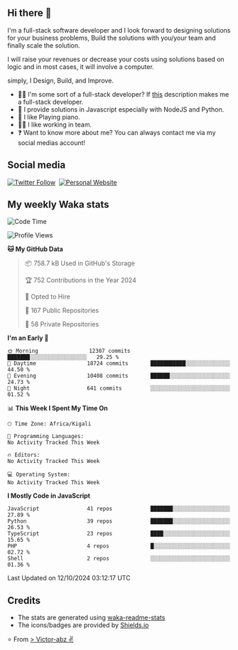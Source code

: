 ## Hi there 👋
I'm a full-stack software developer and I look forward to designing solutions for your business problems, Build the solutions with you/your team and finally scale the solution.

I will raise your revenues or decrease your costs using solutions based on logic and in most cases, it will involve a computer.

simply, I Design, Build, and Improve.

- 👨‍💻 I'm some sort of a full-stack developer? If [this](https://www.w3schools.com/whatis/whatis_fullstack.asp) description makes me a full-stack developer.
- 🌱 I provide solutions in Javascript especially with NodeJS and Python. 
- 🎹 I like Playing piano.
- 👯‍♀️ I like working in team.
- ❓ Want to know more about me? You can always contact me via my social medias account!

## Social media
[![Twitter Follow](https://img.shields.io/twitter/follow/vicky_abz?color=%231DA1F2&label=Twitter&style=for-the-badge&logo=twitter&logoColor=ffffff)](https://twitter.com/vicky_abz)
‎‎ [![Personal Website](https://img.shields.io/static/v1?label=visit&message=victor-abz.com&color=%235F021F&style=for-the-badge)](https://victor-abz.com/)

## My weekly Waka stats
<!--START_SECTION:waka-->
![Code Time](http://img.shields.io/badge/Code%20Time-819%20hrs%2039%20mins-blue)

![Profile Views](http://img.shields.io/badge/Profile%20Views-0-blue)

**🐱 My GitHub Data** 

> 📦 758.7 kB Used in GitHub's Storage 
 > 
> 🏆 752 Contributions in the Year 2024
 > 
> 💼 Opted to Hire
 > 
> 📜 167 Public Repositories 
 > 
> 🔑 58 Private Repositories 
 > 
**I'm an Early 🐤** 

```text
🌞 Morning                12307 commits       ███████░░░░░░░░░░░░░░░░░░   29.25 % 
🌆 Daytime                18724 commits       ███████████░░░░░░░░░░░░░░   44.50 % 
🌃 Evening                10408 commits       ██████░░░░░░░░░░░░░░░░░░░   24.73 % 
🌙 Night                  641 commits         ░░░░░░░░░░░░░░░░░░░░░░░░░   01.52 % 
```


📊 **This Week I Spent My Time On** 

```text
🕑︎ Time Zone: Africa/Kigali

💬 Programming Languages: 
No Activity Tracked This Week

🔥 Editors: 
No Activity Tracked This Week

💻 Operating System: 
No Activity Tracked This Week
```

**I Mostly Code in JavaScript** 

```text
JavaScript               41 repos            ███████░░░░░░░░░░░░░░░░░░   27.89 % 
Python                   39 repos            ███████░░░░░░░░░░░░░░░░░░   26.53 % 
TypeScript               23 repos            ████░░░░░░░░░░░░░░░░░░░░░   15.65 % 
PHP                      4 repos             █░░░░░░░░░░░░░░░░░░░░░░░░   02.72 % 
Shell                    2 repos             ░░░░░░░░░░░░░░░░░░░░░░░░░   01.36 % 
```




 Last Updated on 12/10/2024 03:12:17 UTC
<!--END_SECTION:waka-->

## Credits
- The stats are generated using [waka-readme-stats](https://github.com/anmol098/waka-readme-stats)
- The icons/badges are provided by [Shields.io](https://shields.io/)

⭐️ From [> Victor-abz ✌](https://victor-abz.com/)
